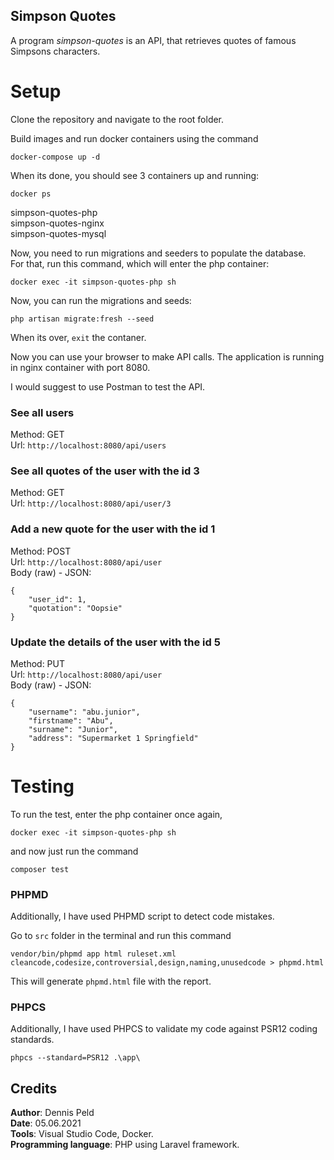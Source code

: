 ## Simpson Quotes

A program *simpson-quotes* is an API, that retrieves quotes of famous Simpsons characters.

# Setup

Clone the repository and navigate to the root folder.

Build images and run docker containers using the command

`docker-compose up -d`

When its done, you should see 3 containers up and running:

`docker ps`

simpson-quotes-php  
simpson-quotes-nginx  
simpson-quotes-mysql  

Now, you need to run migrations and seeders to populate the database.  
For that, run this command, which will enter the php container:

`docker exec -it simpson-quotes-php sh`

Now, you can run the migrations and seeds:

`php artisan migrate:fresh --seed`

When its over, `exit` the contaner.

Now you can use your browser to make API calls. The application is running in nginx container with port 8080.

I would suggest to use Postman to test the API.

### See all users
Method: GET  
Url: `http://localhost:8080/api/users`

### See all quotes of the user with the id 3
Method: GET  
Url: `http://localhost:8080/api/user/3`

### Add a new quote for the user with the id 1
Method: POST  
Url: `http://localhost:8080/api/user`  
Body (raw) - JSON: 
```
{
    "user_id": 1,
    "quotation": "Oopsie"
}
```

### Update the details of the user with the id 5
Method: PUT  
Url: `http://localhost:8080/api/user`  
Body (raw) - JSON:
```
{
    "username": "abu.junior",
    "firstname": "Abu",
    "surname": "Junior",
    "address": "Supermarket 1 Springfield"
}
```

# Testing

To run the test, enter the php container once again,

`docker exec -it simpson-quotes-php sh`

and now just run the command

`composer test`

### PHPMD
Additionally, I have used PHPMD script to detect code mistakes.

Go to `src` folder in the terminal and run this command

`vendor/bin/phpmd app html ruleset.xml cleancode,codesize,controversial,design,naming,unusedcode > phpmd.html`

This will generate `phpmd.html` file with the report.

### PHPCS
Additionally, I have used PHPCS to validate my code against PSR12 coding standards.

`phpcs --standard=PSR12 .\app\`


## Credits
**Author**: Dennis Peld  
**Date**: 05.06.2021  
**Tools**: Visual Studio Code, Docker.  
**Programming language**: PHP using Laravel framework.
